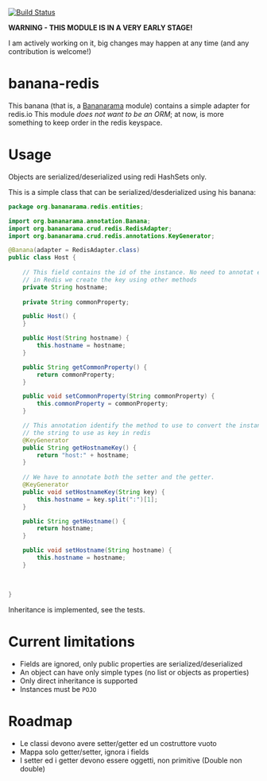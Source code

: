 [![Build Status](https://travis-ci.org/totomz/banana-redis.svg?branch=master)](https://travis-ci.org/totomz/banana-redis)

**WARNING - THIS MODULE IS IN A VERY EARLY STAGE!**

I am actively working on it, big changes may happen at any time (and any contribution is welcome!)

# banana-redis
This banana (that is, a [Bananarama](https://github.com/cr0wbar/Bananarama) module) contains a simple adapter for redis.io
This module *does not want to be an ORM*; at now, is more something to keep order in the redis keyspace.

# Usage

Objects are serialized/deserialized using redi HashSets only.

This is a simple class that can be serialized/desderialized using his banana:

```java
package org.bananarama.redis.entities;

import org.bananarama.annotation.Banana;
import org.bananarama.crud.redis.RedisAdapter;
import org.bananarama.crud.redis.annotations.KeyGenerator;

@Banana(adapter = RedisAdapter.class)
public class Host {
    
    // This field contains the id of the instance. No need to annotat ethis field,
    // in Redis we create the key using other methods
    private String hostname;
            
    private String commonProperty;

    public Host() {
    }

    public Host(String hostname) {
        this.hostname = hostname;
    }

    public String getCommonProperty() {
        return commonProperty;
    }

    public void setCommonProperty(String commonProperty) {
        this.commonProperty = commonProperty;
    }

    // This annotation identify the method to use to convert the instance id to 
    // the string to use as key in redis
    @KeyGenerator
    public String getHostnameKey() {
        return "host:" + hostname;
    }
    
    // We have to annotate both the setter and the getter. 
    @KeyGenerator
    public void setHostnameKey(String key) {
        this.hostname = key.split(":")[1];            
    }

    public String getHostname() {
        return hostname;
    }

    public void setHostname(String hostname) {
        this.hostname = hostname;
    }
    
    
    
}
```
Inheritance is implemented, see the tests. 

# Current limitations

* Fields are ignored, only public properties are serialized/deserialized
* An object can have only simple types (no list or objects as properties)
* Only direct inheritance is supported 
* Instances must be `POJO`

# Roadmap

* Le classi devono avere setter/getter ed un costruttore vuoto
* Mappa solo getter/setter, ignora i fields
* I setter ed i getter devono essere oggetti, non primitive (Double non double)
